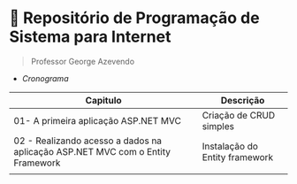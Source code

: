 # 📁 Repositório de **Programação de Sistema para Internet**
> Professor George Azevendo 


- *Cronograma*


| Capitulo                                                                     |         Descrição                 |
|------------------------------------------------------------------------------|-----------------------------------|
|01- A primeira aplicação ASP.NET MVC                                          |    Criação de CRUD simples        |
|02 - Realizando acesso a dados na aplicação ASP.NET MVC com o Entity Framework|    Instalação do Entity framework |
|                                                                              |                                   |
